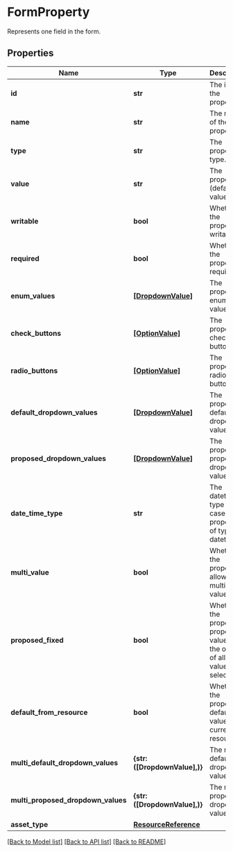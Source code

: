 # FormProperty

Represents one field in the form.
## Properties
Name | Type | Description | Notes
------------ | ------------- | ------------- | -------------
**id** | **str** | The id of the property. | [optional] 
**name** | **str** | The name of the property. | [optional] 
**type** | **str** | The property type. | [optional] 
**value** | **str** | The property (default) value. | [optional] 
**writable** | **bool** | Whether the property is writable. | [optional] 
**required** | **bool** | Whether the property is required. | [optional] 
**enum_values** | [**[DropdownValue]**](DropdownValue.md) | The property&#39;s enum values. | [optional] 
**check_buttons** | [**[OptionValue]**](OptionValue.md) | The property&#39;s checkbox buttons. | [optional] 
**radio_buttons** | [**[OptionValue]**](OptionValue.md) | The property&#39;s radio buttons. | [optional] 
**default_dropdown_values** | [**[DropdownValue]**](DropdownValue.md) | The property&#39;s default dropdown values. | [optional] 
**proposed_dropdown_values** | [**[DropdownValue]**](DropdownValue.md) | The property&#39;s proposed dropdown values. | [optional] 
**date_time_type** | **str** | The datetime type in case the property is of type datetime. | [optional] 
**multi_value** | **bool** | Whether the property allows multiple values. | [optional] 
**proposed_fixed** | **bool** | Whether the property&#39;s proposed values are the only set of allowed values to select. | [optional] 
**default_from_resource** | **bool** | Whether the property&#39;s default value is the current resource. | [optional] 
**multi_default_dropdown_values** | **{str: ([DropdownValue],)}** | The multi default dropdown values. | [optional] 
**multi_proposed_dropdown_values** | **{str: ([DropdownValue],)}** | The multi proposed dropdown values. | [optional] 
**asset_type** | [**ResourceReference**](ResourceReference.md) |  | [optional] 

[[Back to Model list]](../README.md#documentation-for-models) [[Back to API list]](../README.md#documentation-for-api-endpoints) [[Back to README]](../README.md)



